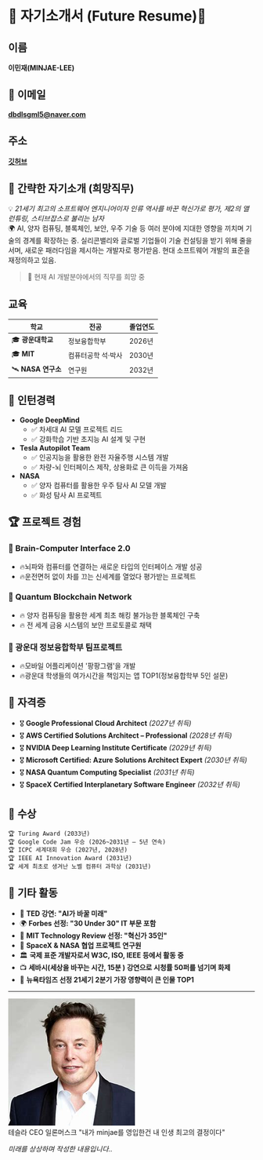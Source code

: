 # 🌟 자기소개서 (Future Resume)🌟
## 이름
**이민재(MINJAE-LEE)**
## 📧 이메일
**dbdlsgml5@naver.com**
## 주소
**[깃허브](https://github.com/dlalswo0619)**
## 🚀 간략한 자기소개 (희망직무)
💡 *21세기 최고의 소프트웨어 엔지니어이자 인류 역사를 바꾼 혁신가로 평가, 제2의 앨런튜링, 스티브잡스로 불리는 남자*  
🌍 AI, 양자 컴퓨팅, 블록체인, 보안, 우주 기술 등 여러 분야에 지대한 영향을 끼치며 기술의 경계를 확장하는 중. 실리콘밸리와 글로벌 기업들이 기술 컨설팅을 받기 위해 줄을 서며, 새로운 패러다임을 제시하는 개발자로 평가받음. 현대 소프트웨어 개발의 표준을 재정의하고 있음.  
>🤖 현재 AI 개발분야에서의 직무를 희망 중
## 교육  
| 학교 | 전공 | 졸업연도 |
|---|---|---|
| 🎓 **광운대학교** | 정보융합학부 | 2026년 |
| 🎓 **MIT** | 컴퓨터공학 석·박사 | 2030년 |
| 🛰 **NASA 연구소** | 연구원 | 2032년 |
## 💼 인턴경력
- **Google DeepMind** 
  - ✅ 차세대 AI 모델 프로젝트 리드  
  - ✅ 강화학습 기반 초지능 AI 설계 및 구현  
- **Tesla Autopilot Team**
  - ✅ 인공지능을 활용한 완전 자율주행 시스템 개발  
  - ✅ 차량-뇌 인터페이스 제작, 상용화로 큰 이득을 가져옴  
- **NASA**
  - ✅ 양자 컴퓨터를 활용한 우주 탐사 AI 모델 개발  
  - ✅ 화성 탐사 AI 프로젝트   
## 🏆 프로젝트 경험
### 🧠 Brain-Computer Interface 2.0 
- 🔥뇌파와 컴퓨터를 연결하는 새로운 타입의 인터페이스 개발 성공
- 🔥운전면허 없이 차를 끄는 신세계를 열었다 평가받는 프로젝트
### 🔗 Quantum Blockchain Network
- 🔥 양자 컴퓨팅을 활용한 세계 최초 해킹 불가능한 블록체인 구축  
- 🔥 전 세계 금융 시스템의 보안 프로토콜로 채택  
### 📱 광운대 정보융합학부 팀프로젝트
- 🔥모바일 어플리케이션 '팡팡그램'을 개발
- 🔥광운대 학생들의 여가시간을 책임지는 앱 TOP1(정보융합학부 5인 설문)
## 📜 자격증
- 🎖 **Google Professional Cloud Architect** *(2027년 취득)*
- 🎖 **AWS Certified Solutions Architect – Professional** *(2028년 취득)*
- 🎖 **NVIDIA Deep Learning Institute Certificate** *(2029년 취득)*
- 🎖 **Microsoft Certified: Azure Solutions Architect Expert** *(2030년 취득)*
- 🎖 **NASA Quantum Computing Specialist** *(2031년 취득)*
- 🎖 **SpaceX Certified Interplanetary Software Engineer** *(2032년 취득)*
## 🏅 수상
```diff
🏆 Turing Award (2033년)
🏆 Google Code Jam 우승 (2026~2031년 – 5년 연속)
🏆 ICPC 세계대회 우승 (2027년, 2028년)
🏆 IEEE AI Innovation Award (2031년)
🏆 세계 최초로 생겨난 노벨 컴퓨터 과학상 (2031년)
```
## 🌟 기타 활동
- 🎤 **TED 강연: "AI가 바꿀 미래"**
- 🌍 **Forbes 선정: "30 Under 30" IT 부문 포함**
- 🔬 **MIT Technology Review 선정: "혁신가 35인"**
- 🚀 **SpaceX & NASA 협업 프로젝트 연구원**
- 🏛 **국제 표준 개발자로서 W3C, ISO, IEEE 등에서 활동 중**  
- 📺 **세바시(세상을 바꾸는 시간, 15분 ) 강연으로 시청률 50퍼를 넘기며 화제**
- 📄 **뉴욕타임즈 선정 21세기 2분기 가장 영향력이 큰 인물 TOP1**
---
![일론머스크](musk.png "일론머스크")   
테슬라 CEO 일론머스크 "내가 minjae를 영입한건 내 인생 최고의 결정이다"

*미래를 상상하며 작성한 내용입니다..*
